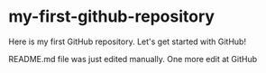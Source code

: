 # my-first-github-repository
Here is my first GitHub repository. Let's get started with GitHub!

README.md file was just edited manually. One more edit at GitHub
